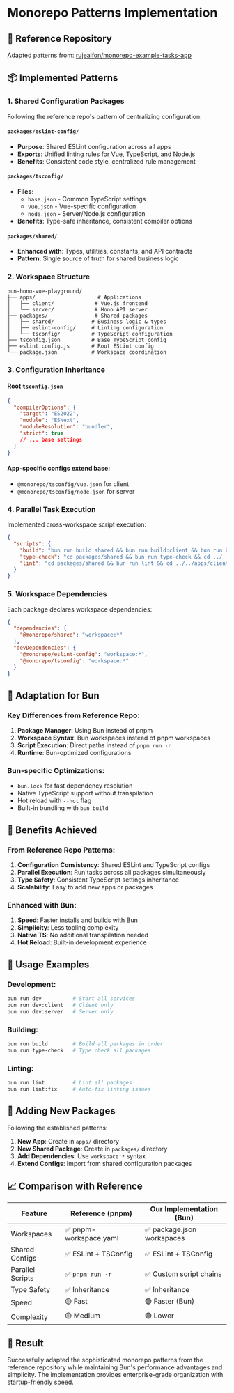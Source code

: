 # Monorepo Patterns Implementation

## 🎯 **Reference Repository**

Adapted patterns from: [rujealfon/monorepo-example-tasks-app](https://github.com/rujealfon/monorepo-example-tasks-app)

## 📦 **Implemented Patterns**

### 1. **Shared Configuration Packages**

Following the reference repo's pattern of centralizing configuration:

#### `packages/eslint-config/`

- **Purpose**: Shared ESLint configuration across all apps
- **Exports**: Unified linting rules for Vue, TypeScript, and Node.js
- **Benefits**: Consistent code style, centralized rule management

#### `packages/tsconfig/`

- **Files**:
  - `base.json` - Common TypeScript settings
  - `vue.json` - Vue-specific configuration
  - `node.json` - Server/Node.js configuration
- **Benefits**: Type-safe inheritance, consistent compiler options

#### `packages/shared/`

- **Enhanced with**: Types, utilities, constants, and API contracts
- **Pattern**: Single source of truth for shared business logic

### 2. **Workspace Structure**

```
bun-hono-vue-playground/
├── apps/                    # Applications
│   ├── client/             # Vue.js frontend
│   └── server/             # Hono API server
├── packages/               # Shared packages
│   ├── shared/            # Business logic & types
│   ├── eslint-config/     # Linting configuration
│   └── tsconfig/          # TypeScript configuration
├── tsconfig.json          # Base TypeScript config
├── eslint.config.js       # Root ESLint config
└── package.json           # Workspace coordination
```

### 3. **Configuration Inheritance**

#### Root `tsconfig.json`

```json
{
  "compilerOptions": {
    "target": "ES2022",
    "module": "ESNext",
    "moduleResolution": "bundler",
    "strict": true
    // ... base settings
  }
}
```

#### App-specific configs extend base:

- `@monorepo/tsconfig/vue.json` for client
- `@monorepo/tsconfig/node.json` for server

### 4. **Parallel Task Execution**

Implemented cross-workspace script execution:

```json
{
  "scripts": {
    "build": "bun run build:shared && bun run build:client && bun run build:server",
    "type-check": "cd packages/shared && bun run type-check && cd ../../apps/client && bun run type-check && cd ../server && bun run type-check",
    "lint": "cd packages/shared && bun run lint && cd ../../apps/client && bun run lint && cd ../server && bun run lint"
  }
}
```

### 5. **Workspace Dependencies**

Each package declares workspace dependencies:

```json
{
  "dependencies": {
    "@monorepo/shared": "workspace:*"
  },
  "devDependencies": {
    "@monorepo/eslint-config": "workspace:*",
    "@monorepo/tsconfig": "workspace:*"
  }
}
```

## 🔄 **Adaptation for Bun**

### **Key Differences from Reference Repo:**

1. **Package Manager**: Using Bun instead of pnpm
2. **Workspace Syntax**: Bun workspaces instead of pnpm workspaces
3. **Script Execution**: Direct paths instead of `pnpm run -r`
4. **Runtime**: Bun-optimized configurations

### **Bun-specific Optimizations:**

- `bun.lock` for fast dependency resolution
- Native TypeScript support without transpilation
- Hot reload with `--hot` flag
- Built-in bundling with `bun build`

## 🎨 **Benefits Achieved**

### **From Reference Repo Patterns:**

1. **Configuration Consistency**: Shared ESLint and TypeScript configs
2. **Parallel Execution**: Run tasks across all packages simultaneously
3. **Type Safety**: Consistent TypeScript settings inheritance
4. **Scalability**: Easy to add new apps or packages

### **Enhanced with Bun:**

1. **Speed**: Faster installs and builds with Bun
2. **Simplicity**: Less tooling complexity
3. **Native TS**: No additional transpilation needed
4. **Hot Reload**: Built-in development experience

## 🚀 **Usage Examples**

### **Development:**

```bash
bun run dev          # Start all services
bun run dev:client   # Client only
bun run dev:server   # Server only
```

### **Building:**

```bash
bun run build        # Build all packages in order
bun run type-check   # Type check all packages
```

### **Linting:**

```bash
bun run lint         # Lint all packages
bun run lint:fix     # Auto-fix linting issues
```

## 🧩 **Adding New Packages**

Following the established patterns:

1. **New App**: Create in `apps/` directory
2. **New Shared Package**: Create in `packages/` directory
3. **Add Dependencies**: Use `workspace:*` syntax
4. **Extend Configs**: Import from shared configuration packages

## 📈 **Comparison with Reference**

| Feature          | Reference (pnpm)       | Our Implementation (Bun)   |
| ---------------- | ---------------------- | -------------------------- |
| Workspaces       | ✅ pnpm-workspace.yaml | ✅ package.json workspaces |
| Shared Configs   | ✅ ESLint + TSConfig   | ✅ ESLint + TSConfig       |
| Parallel Scripts | ✅ `pnpm run -r`       | ✅ Custom script chains    |
| Type Safety      | ✅ Inheritance         | ✅ Inheritance             |
| Speed            | 🟡 Fast                | 🟢 Faster (Bun)            |
| Complexity       | 🟡 Medium              | 🟢 Lower                   |

## 🎉 **Result**

Successfully adapted the sophisticated monorepo patterns from the reference repository while maintaining Bun's performance advantages and simplicity. The implementation provides enterprise-grade organization with startup-friendly speed.
